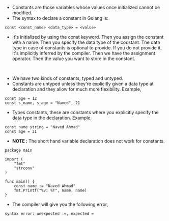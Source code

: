 * Constants are those variables whose values once initialized cannot be modified.
* The syntax to declare a constant in Golang is:

```
const <const_name> <data_type> = <value>
```

* It's initialized by using the const keyword. Then you assign the constant with a name. Then you specify the data type of the constant. The data type in case of constants is optional to provide. If you do not provide it, it's implicitly inferred by the compiler. Then we have the assignment operator. Then the value you want to store in the constant. 

<br>

* We have two kinds of constants, typed and untyped. 
* Constants are untyped unless they're explicitly given a data type at declaration and they allow for much more flexibility. Example,

```
const age = 12
const s_name, s_age = "Naved", 21
```

* Types constants, these are constants where you explicitly specify the data type in the declaration. Example,

```
const name string = "Naved Ahmad"
const age = 21
```

* <b>NOTE :</b> The short hand variable declaration does not work for constants.

```
package main

import (
	"fmt"
	"strconv"
)

func main() {
	const name := "Naved Ahmad"
	fmt.Printf("%v: %T", name, name)
}
```

* The compiler will give you the following error,

```
syntax error: unexpected :=, expected =
```
